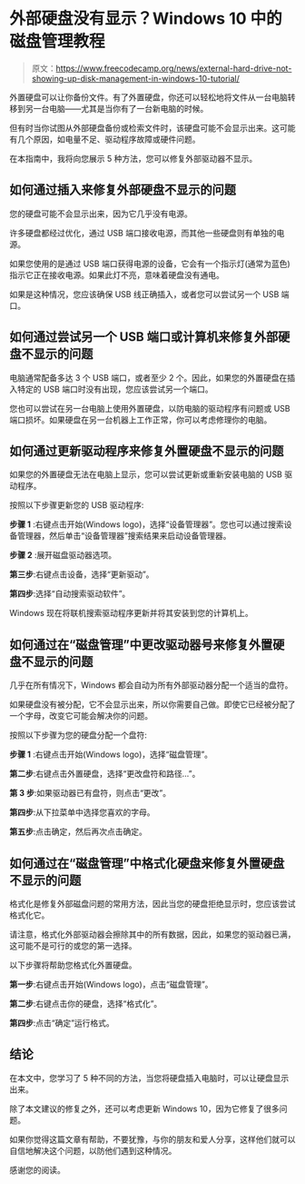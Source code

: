 # 外部硬盘没有显示？Windows 10 中的磁盘管理教程

> 原文：<https://www.freecodecamp.org/news/external-hard-drive-not-showing-up-disk-management-in-windows-10-tutorial/>

外置硬盘可以让你备份文件。有了外置硬盘，你还可以轻松地将文件从一台电脑转移到另一台电脑——尤其是当你有了一台新电脑的时候。

但有时当你试图从外部硬盘备份或检索文件时，该硬盘可能不会显示出来。这可能有几个原因，如电量不足、驱动程序故障或硬件问题。

在本指南中，我将向您展示 5 种方法，您可以修复外部驱动器不显示。

## 如何通过插入来修复外部硬盘不显示的问题

您的硬盘可能不会显示出来，因为它几乎没有电源。

许多硬盘都经过优化，通过 USB 端口接收电源，而其他一些硬盘则有单独的电源。

如果您使用的是通过 USB 端口获得电源的设备，它会有一个指示灯(通常为蓝色)指示它正在接收电源。如果此灯不亮，意味着硬盘没有通电。

如果是这种情况，您应该确保 USB 线正确插入，或者您可以尝试另一个 USB 端口。

## 如何通过尝试另一个 USB 端口或计算机来修复外部硬盘不显示的问题

电脑通常配备多达 3 个 USB 端口，或者至少 2 个。因此，如果您的外置硬盘在插入特定的 USB 端口时没有出现，您应该尝试另一个端口。

您也可以尝试在另一台电脑上使用外置硬盘，以防电脑的驱动程序有问题或 USB 端口损坏。如果硬盘在另一台机器上工作正常，你可以考虑修理你的电脑。

## 如何通过更新驱动程序来修复外置硬盘不显示的问题

如果您的外置硬盘无法在电脑上显示，您可以尝试更新或重新安装电脑的 USB 驱动程序。

按照以下步骤更新您的 USB 驱动程序:

**步骤 1** :右键点击开始(Windows logo)，选择“设备管理器”。您也可以通过搜索设备管理器，然后单击“设备管理器”搜索结果来启动设备管理器。


**步骤 2** :展开磁盘驱动器选项。


**第三步**:右键点击设备，选择“更新驱动”。


**第四步**:选择“自动搜索驱动软件”。


Windows 现在将联机搜索驱动程序更新并将其安装到您的计算机上。

## 如何通过在“磁盘管理”中更改驱动器号来修复外置硬盘不显示的问题

几乎在所有情况下，Windows 都会自动为所有外部驱动器分配一个适当的盘符。

如果硬盘没有被分配，它不会显示出来，所以你需要自己做。即使它已经被分配了一个字母，改变它可能会解决你的问题。

按照以下步骤为您的硬盘分配一个盘符:

**步骤 1** :右键点击开始(Windows logo)，选择“磁盘管理”。


**第二步**:右键点击外置硬盘，选择“更改盘符和路径…”。


**第 3 步**:如果驱动器已有盘符，则点击“更改”。


**第四步**:从下拉菜单中选择您喜欢的字母。


**第五步**:点击确定，然后再次点击确定。

## 如何通过在“磁盘管理”中格式化硬盘来修复外置硬盘不显示的问题

格式化是修复外部磁盘问题的常用方法，因此当您的硬盘拒绝显示时，您应该尝试格式化它。

请注意，格式化外部驱动器会擦除其中的所有数据，因此，如果您的驱动器已满，这可能不是可行的或您的第一选择。

以下步骤将帮助您格式化外置硬盘。

**第一步**:右键点击开始(Windows logo)，点击“磁盘管理”。


**第二步**:右键点击你的硬盘，选择“格式化”。


**第四步**:点击“确定”运行格式。


## 结论

在本文中，您学习了 5 种不同的方法，当您将硬盘插入电脑时，可以让硬盘显示出来。

除了本文建议的修复之外，还可以考虑更新 Windows 10，因为它修复了很多问题。

如果你觉得这篇文章有帮助，不要犹豫，与你的朋友和爱人分享，这样他们就可以自信地解决这个问题，以防他们遇到这种情况。

感谢您的阅读。